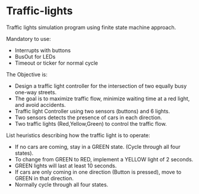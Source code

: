 # Traffic-lights

Traffic lights simulation program using finite state machine approach.

Mandatory to use:
-	Interrupts with buttons
-	BusOut for LEDs
-	Timeout or ticker for normal cycle

The Objective is:
-	Design a traffic light controller for the intersection of two equally busy one-way streets.
-	The goal is to maximize traffic flow, minimize waiting time at a red light, and avoid accidents.
-	Traffic light Controller using two sensors (buttons) and 6 lights.
-	Two sensors detects the presence of cars in each direction.
-	Two traffic lights (Red,Yellow,Green) to control the traffic flow.

List heuristics describing how the traffic light is to operate:
-	If no cars are coming, stay in a GREEN state. (Cycle through all four states).
-	To change from GREEN to RED, implement a YELLOW light of 2 seconds.
-	GREEN lights will last at least 10 seconds.
-	If cars are only coming in one direction (Button is pressed), move to GREEN in that direction.
-	Normally cycle through all four states.
